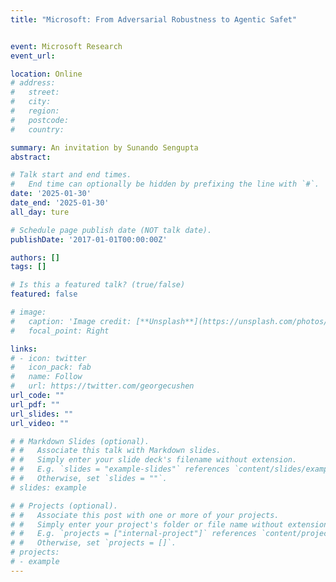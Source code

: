 ```yaml
---
title: "Microsoft: From Adversarial Robustness to Agentic Safet"


event: Microsoft Research
event_url: 

location: Online
# address:
#   street: 
#   city: 
#   region: 
#   postcode:
#   country: 

summary: An invitation by Sunando Sengupta
abstract: 

# Talk start and end times.
#   End time can optionally be hidden by prefixing the line with `#`.
date: '2025-01-30'
date_end: '2025-01-30'
all_day: ture

# Schedule page publish date (NOT talk date).
publishDate: '2017-01-01T00:00:00Z'

authors: []
tags: []

# Is this a featured talk? (true/false)
featured: false

# image:
#   caption: 'Image credit: [**Unsplash**](https://unsplash.com/photos/bzdhc5b3Bxs)'
#   focal_point: Right

links:
# - icon: twitter
#   icon_pack: fab
#   name: Follow
#   url: https://twitter.com/georgecushen
url_code: ""
url_pdf: ""
url_slides: ""
url_video: ""

# # Markdown Slides (optional).
# #   Associate this talk with Markdown slides.
# #   Simply enter your slide deck's filename without extension.
# #   E.g. `slides = "example-slides"` references `content/slides/example-slides.md`.
# #   Otherwise, set `slides = ""`.
# slides: example

# # Projects (optional).
# #   Associate this post with one or more of your projects.
# #   Simply enter your project's folder or file name without extension.
# #   E.g. `projects = ["internal-project"]` references `content/project/deep-learning/index.md`.
# #   Otherwise, set `projects = []`.
# projects:
# - example
---
```


